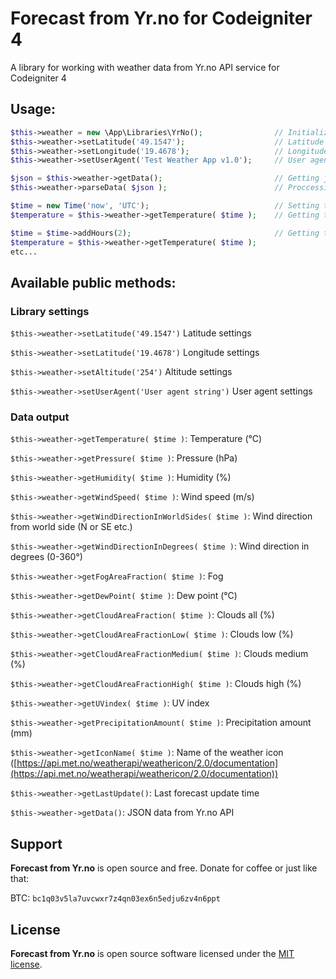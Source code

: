# Forecast from Yr.no for Codeigniter 4

A library for working with weather data from Yr.no API service for Codeigniter 4

## Usage:
```php
$this->weather = new \App\Libraries\YrNo();                // Initialize library
$this->weather->setLatitude('49.1547');                    // Latitude settings
$this->weather->setLongitude('19.4678');                   // Longitude settings
$this->weather->setUserAgent('Test Weather App v1.0');     // User agent settings [more info](https://developer.yr.no/doc/GettingStarted/)

$json = $this->weather->getData();                         // Getting json data (for cache etc...)
$this->weather->parseData( $json );                        // Proccessing data

$time = new Time('now', 'UTC');                            // Setting time for forecast
$temperature = $this->weather->getTemperature( $time );    // Getting temperature value in celsius

$time = $time->addHours(2);                                // Getting temperature in 2 hours
$temperature = $this->weather->getTemperature( $time );
etc...
```

## Available public methods:

### Library settings
`$this->weather->setLatitude('49.1547')` Latitude settings

`$this->weather->setLatitude('19.4678')` Longitude settings

`$this->weather->setAltitude('254')` Altitude settings

`$this->weather->setUserAgent('User agent string')` User agent settings


### Data output
`$this->weather->getTemperature( $time )`: Temperature (°C)

`$this->weather->getPressure( $time )`: Pressure (hPa)

`$this->weather->getHumidity( $time )`: Humidity (%)

`$this->weather->getWindSpeed( $time )`: Wind speed (m/s)

`$this->weather->getWindDirectionInWorldSides( $time )`: Wind direction from world side (N or SE etc.)

`$this->weather->getWindDirectionInDegrees( $time )`: Wind direction in degrees (0-360°)

`$this->weather->getFogAreaFraction( $time )`: Fog

`$this->weather->getDewPoint( $time )`: Dew point (°C)

`$this->weather->getCloudAreaFraction( $time )`: Clouds all (%)

`$this->weather->getCloudAreaFractionLow( $time )`: Clouds low (%)

`$this->weather->getCloudAreaFractionMedium( $time )`: Clouds medium (%)

`$this->weather->getCloudAreaFractionHigh( $time )`: Clouds high (%)

`$this->weather->getUVindex( $time )`: UV index

`$this->weather->getPrecipitationAmount( $time )`: Precipitation amount (mm)

`$this->weather->getIconName( $time )`: Name of the weather icon ([https://api.met.no/weatherapi/weathericon/2.0/documentation](https://api.met.no/weatherapi/weathericon/2.0/documentation))

`$this->weather->getLastUpdate()`: Last forecast update time

`$this->weather->getData()`: JSON data from Yr.no API


## Support
**Forecast from Yr.no** is open source and free. Donate for coffee or just like that:

BTC: `bc1q03v5la7uvcwxr7z4qn03ex6n5edju6zv4n6ppt`

## License
**Forecast from Yr.no** is open source software licensed under the [MIT license](https://tldrlegal.com/license/mit-license).
